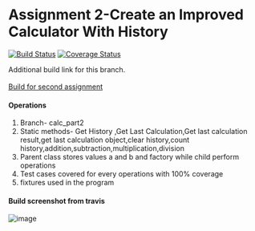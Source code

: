 # Assignment 2-Create an Improved Calculator With History

[![Build Status](https://app.travis-ci.com/njitvjk/calc2.svg?branch=calc_part2)](https://app.travis-ci.com/njitvjk/calc2)
[![Coverage Status](https://coveralls.io/repos/github/njitvjk/calc2/badge.svg?branch=calc_part2)](https://coveralls.io/github/njitvjk/calc2?branch=calc_part2)

Additional build link for this branch.<br/><br/>
[Build for second assignment](https://app.travis-ci.com/github/njitvjk/calc2/builds/241697993)

#### Operations
1. Branch- calc_part2 <br/>
2. Static methods- Get History ,Get Last Calculation,Get last calculation result,get last calculation object,clear history,count  history,addition,subtraction,multiplication,division<br/>
3. Parent class stores values a and b and factory while child perform operations<br/>
4. Test cases covered for every operations with 100% coverage<br/>
5. fixtures used in the program

#### Build screenshot from travis 

![image](https://user-images.githubusercontent.com/90334123/142343840-c878a648-26c0-4ee0-842e-df9929eb832c.png)




